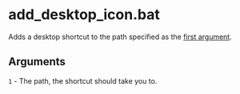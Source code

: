# add_desktop_icon.bat

Adds a desktop shortcut to the path specified as the [first argument](#arguments).

## Arguments

`1` - The path, the shortcut should take you to.
